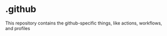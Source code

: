 # .github
This repository contains the github-specific things, like actions, workflows, and profiles
